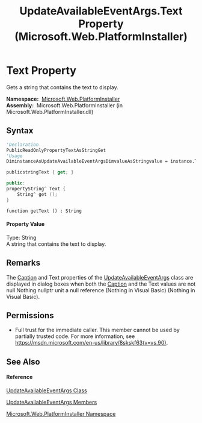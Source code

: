 ﻿---
title: UpdateAvailableEventArgs.Text Property  (Microsoft.Web.PlatformInstaller)
TOCTitle: Text Property
ms:assetid: P:Microsoft.Web.PlatformInstaller.UpdateAvailableEventArgs.Text
ms:mtpsurl: https://msdn.microsoft.com/en-us/library/microsoft.web.platforminstaller.updateavailableeventargs.text(v=VS.90)
ms:contentKeyID: 22049710
ms.date: 05/02/2012
mtps_version: v=VS.90
f1_keywords:
- Microsoft.Web.PlatformInstaller.UpdateAvailableEventArgs.Text
- Microsoft.Web.PlatformInstaller.UpdateAvailableEventArgs.get_Text
dev_langs:
- CSharp
- JScript
- VB
- c++
api_location:
- Microsoft.Web.PlatformInstaller.dll
api_name:
- Microsoft.Web.PlatformInstaller.UpdateAvailableEventArgs.get_Text
- Microsoft.Web.PlatformInstaller.UpdateAvailableEventArgs.Text
api_type:
- Managed
topic_type:
- apiref
- kbSyntax
product_family_name: VS
ROBOTS: INDEX,FOLLOW
---

# Text Property

Gets a string that contains the text to display.

**Namespace:**  [Microsoft.Web.PlatformInstaller](microsoft-web-platforminstaller-namespace.md)  
**Assembly:**  Microsoft.Web.PlatformInstaller (in Microsoft.Web.PlatformInstaller.dll)

## Syntax

``` vb
'Declaration
PublicReadOnlyPropertyTextAsStringGet
'Usage
DiminstanceAsUpdateAvailableEventArgsDimvalueAsStringvalue = instance.Text
```

``` csharp
publicstringText { get; }
```

``` c++
public:
propertyString^ Text {
    String^ get ();
}
```

``` jscript
function getText () : String
```

#### Property Value

Type: String  
A string that contains the text to display.  

## Remarks

The [Caption](updateavailableeventargs-caption-property-microsoft-web-platforminstaller.md) and Text properties of the [UpdateAvailableEventArgs](updateavailableeventargs-class-microsoft-web-platforminstaller.md) class are displayed in dialog boxes when both the [Caption](updateavailableeventargs-caption-property-microsoft-web-platforminstaller.md) and the Text values are not null Nothing nullptr unit a null reference (Nothing in Visual Basic) (Nothing in Visual Basic).

## Permissions

  - Full trust for the immediate caller. This member cannot be used by partially trusted code. For more information, see <https://msdn.microsoft.com/en-us/library/8skskf63(v=vs.90)>.

## See Also

#### Reference

[UpdateAvailableEventArgs Class](updateavailableeventargs-class-microsoft-web-platforminstaller.md)

[UpdateAvailableEventArgs Members](updateavailableeventargs-members-microsoft-web-platforminstaller.md)

[Microsoft.Web.PlatformInstaller Namespace](microsoft-web-platforminstaller-namespace.md)

